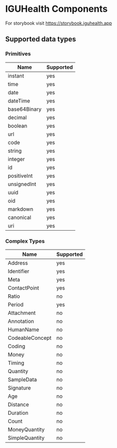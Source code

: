 # IGUHealth Components

For storybook visit https://storybook.iguhealth.app

## Supported data types

### Primitives

| Name         | Supported |
| ------------ | --------- |
| instant      | yes       |
| time         | yes       |
| date         | yes       |
| dateTime     | yes       |
| base64Binary | yes       |
| decimal      | yes       |
| boolean      | yes       |
| url          | yes       |
| code         | yes       |
| string       | yes       |
| integer      | yes       |
| id           | yes       |
| positiveInt  | yes       |
| unsignedInt  | yes       |
| uuid         | yes       |
| oid          | yes       |
| markdown     | yes       |
| canonical    | yes       |
| uri          | yes       |

### Complex Types

| Name            | Supported |
| --------------- | --------- |
| Address         | yes       |
| Identifier      | yes       |
| Meta            | yes       |
| ContactPoint    | yes       |
| Ratio           | no        |
| Period          | yes       |
| Attachment      | no        |
| Annotation      | no        |
| HumanName       | no        |
| CodeableConcept | no        |
| Coding          | no        |
| Money           | no        |
| Timing          | no        |
| Quantity        | no        |
| SampleData      | no        |
| Signature       | no        |
| Age             | no        |
| Distance        | no        |
| Duration        | no        |
| Count           | no        |
| MoneyQuantity   | no        |
| SimpleQuantity  | no        |
